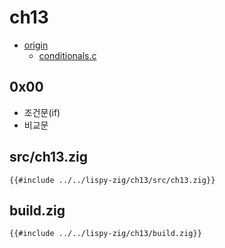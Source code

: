 # ch13

- [origin](https://www.buildyourownlisp.com/chapter13_conditionals)
  - [conditionals.c](https://github.com/orangeduck/BuildYourOwnLisp/blob/master/src/conditionals.c)

## 0x00

- 조건문(if)
- 비교문

## src/ch13.zig

``` zig
{{#include ../../lispy-zig/ch13/src/ch13.zig}}
```


## build.zig

``` zig
{{#include ../../lispy-zig/ch13/build.zig}}
```
